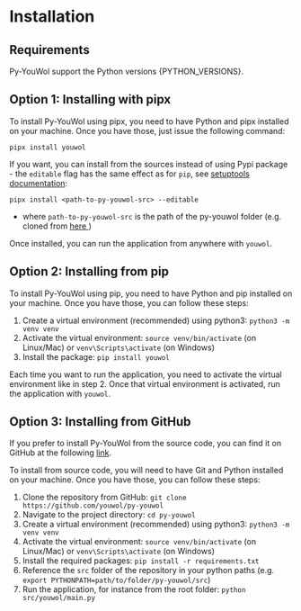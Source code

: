 
# Installation

## Requirements

Py-YouWol support the Python versions {PYTHON_VERSIONS}.

## Option 1: Installing with pipx
To install Py-YouWol using pipx, you need to have Python and pipx installed on your machine. Once you have those, just issue the following command:

`pipx install youwol`

If you want, you can install from the sources instead of using Pypi package  - the `editable` flag has the same effect as for `pip`, see [setuptools documentation](https://setuptools.pypa.io/en/latest/userguide/development_mode.html):

`pipx install <path-to-py-youwol-src> --editable`

*  where `path-to-py-youwol-src` is the path of the py-youwol folder (e.g. cloned from <a target='_blank' href='https://github.com/youwol/py-youwol'> here </a>)

Once installed, you can run the application from anywhere with `youwol`.


## Option 2: Installing from pip
To install Py-YouWol using pip, you need to have Python and pip installed on your machine. Once you have those, you can follow these steps:

1. Create a virtual environment (recommended) using python3: `python3 -m venv venv`
2. Activate the virtual environment: `source venv/bin/activate` (on Linux/Mac) or `venv\Scripts\activate` (on Windows)
3. Install the package: `pip install youwol`

Each time you want to run the application, you need to activate the virtual environment like in step 2. Once that virtual environment is activated, run the application with `youwol`.


## Option 3: Installing from GitHub
If you prefer to install Py-YouWol from the source code, you can find it on GitHub at the following 
[link](https://github.com/youwol/py-youwol).

To install from source code, you will need to have Git and Python installed on your machine. Once you have those, you can follow these steps:

1. Clone the repository from GitHub: `git clone https://github.com/youwol/py-youwol`
2. Navigate to the project directory: `cd py-youwol`
3. Create a virtual environment (recommended) using python3: `python3 -m venv venv`
4. Activate the virtual environment: `source venv/bin/activate` (on Linux/Mac) or `venv\Scripts\activate` (on Windows)
5. Install the required packages: `pip install -r requirements.txt`
6. Reference the `src` folder of the repository in your python paths (e.g. `export PYTHONPATH=path/to/folder/py-youwol/src`)
7. Run the application, for instance from the root folder: `python src/youwol/main.py`
